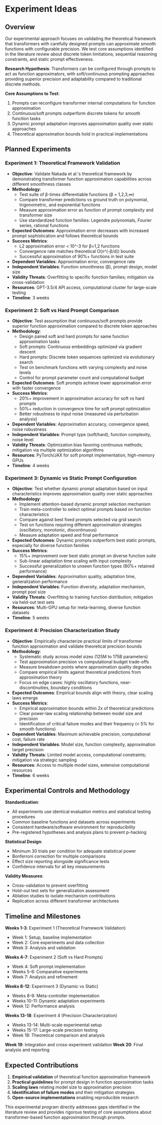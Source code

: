 

# Experiment Ideas

## Overview

Our experimental approach focuses on validating the theoretical framework that transformers with carefully designed prompts can approximate smooth functions with configurable precision. We test core assumptions identified in the literature review about discrete token limitations, sequential reasoning constraints, and static prompt effectiveness.

**Research Hypothesis**: Transformers can be configured through prompts to act as function approximators, with soft/continuous prompting approaches providing superior precision and adaptability compared to traditional discrete methods.

**Core Assumptions to Test**:
1. Prompts can reconfigure transformer internal computations for function approximation
2. Continuous/soft prompts outperform discrete tokens for smooth function tasks  
3. Dynamic prompt adaptation improves approximation quality over static approaches
4. Theoretical approximation bounds hold in practical implementations

## Planned Experiments

### Experiment 1: Theoretical Framework Validation
- **Objective**: Validate Nakada et al.'s theoretical framework by demonstrating transformer function approximation capabilities across different smoothness classes
- **Methodology**: 
  - Test suite of β-times differentiable functions (β = 1,2,3,∞)
  - Compare transformer predictions vs ground truth on polynomial, trigonometric, and exponential functions
  - Measure approximation error as function of prompt complexity and transformer size
  - Use standardized function families: Legendre polynomials, Fourier series, rational functions
- **Expected Outcomes**: Approximation error decreases with increased prompt sophistication and follows theoretical bounds
- **Success Metrics**: 
  - L2 approximation error < 10^-3 for β=1,2 functions
  - Convergence rate matches theoretical O(n^(-β/d)) bounds
  - Successful approximation of 90%+ functions in test suite
- **Dependent Variables**: Approximation error, convergence rate
- **Independent Variables**: Function smoothness (β), prompt design, model size
- **Validity Threats**: Overfitting to specific function families; mitigation via cross-validation
- **Resources**: GPT-3.5/4 API access, computational cluster for large-scale testing
- **Timeline**: 3 weeks

### Experiment 2: Soft vs Hard Prompt Comparison
- **Objective**: Test assumption that continuous/soft prompts provide superior function approximation compared to discrete token approaches
- **Methodology**:
  - Design paired soft and hard prompts for same function approximation tasks
  - Soft prompts: Continuous embeddings optimized via gradient descent
  - Hard prompts: Discrete token sequences optimized via evolutionary search
  - Test on benchmark functions with varying complexity and noise levels
  - Control for prompt parameter count and computational budget
- **Expected Outcomes**: Soft prompts achieve lower approximation error with faster convergence
- **Success Metrics**:
  - 20%+ improvement in approximation accuracy for soft vs hard prompts
  - 50%+ reduction in convergence time for soft prompt optimization
  - Better robustness to input noise (measured via perturbation analysis)
- **Dependent Variables**: Approximation accuracy, convergence speed, noise robustness
- **Independent Variables**: Prompt type (soft/hard), function complexity, noise level
- **Validity Threats**: Optimization bias favoring continuous methods; mitigation via multiple optimization algorithms
- **Resources**: PyTorch/JAX for soft prompt implementation, high-memory GPUs
- **Timeline**: 4 weeks

### Experiment 3: Dynamic vs Static Prompt Configuration
- **Objective**: Test whether dynamic prompt adaptation based on input characteristics improves approximation quality over static approaches
- **Methodology**:
  - Implement attention-based dynamic prompt selection mechanism
  - Train meta-controller to select optimal prompts based on function characteristics
  - Compare against best fixed prompts selected via grid search
  - Test on functions requiring different approximation strategies (oscillatory, monotonic, discontinuous)
  - Measure adaptation speed and final performance
- **Expected Outcomes**: Dynamic prompts outperform best static prompts, especially for diverse function families
- **Success Metrics**:
  - 15%+ improvement over best static prompt on diverse function suite  
  - Sub-linear adaptation time scaling with input complexity
  - Successful generalization to unseen function types (80%+ retained performance)
- **Dependent Variables**: Approximation quality, adaptation time, generalization performance
- **Independent Variables**: Function diversity, adaptation mechanism, prompt pool size
- **Validity Threats**: Overfitting to training function distribution; mitigation via held-out test sets
- **Resources**: Multi-GPU setup for meta-learning, diverse function datasets
- **Timeline**: 5 weeks

### Experiment 4: Precision Characterization Study  
- **Objective**: Empirically characterize practical limits of transformer function approximation and validate theoretical precision bounds
- **Methodology**:
  - Systematic study across model sizes (125M to 175B parameters)
  - Test approximation precision vs computational budget trade-offs
  - Measure breakdown points where approximation quality degrades
  - Compare empirical limits against theoretical predictions from approximation theory
  - Focus on edge cases: highly oscillatory functions, near-discontinuities, boundary conditions
- **Expected Outcomes**: Empirical bounds align with theory, clear scaling laws emerge
- **Success Metrics**:
  - Empirical approximation bounds within 2x of theoretical predictions
  - Clear power-law scaling relationship between model size and precision
  - Identification of critical failure modes and their frequency (< 5% for smooth functions)
- **Dependent Variables**: Maximum achievable precision, computational cost, failure rate
- **Independent Variables**: Model size, function complexity, approximation target precision
- **Validity Threats**: Limited model access, computational constraints; mitigation via strategic sampling
- **Resources**: Access to multiple model sizes, extensive computational resources
- **Timeline**: 6 weeks

## Experimental Controls and Methodology

**Standardization**:
- All experiments use identical evaluation metrics and statistical testing procedures
- Common baseline functions and datasets across experiments
- Consistent hardware/software environment for reproducibility
- Pre-registered hypotheses and analysis plans to prevent p-hacking

**Statistical Design**:
- Minimum 30 trials per condition for adequate statistical power
- Bonferroni correction for multiple comparisons
- Effect size reporting alongside significance tests
- Confidence intervals for all key measurements

**Validity Measures**:
- Cross-validation to prevent overfitting
- Hold-out test sets for generalization assessment  
- Ablation studies to isolate mechanism contributions
- Replication across different transformer architectures

## Timeline and Milestones

**Weeks 1-3**: Experiment 1 (Theoretical Framework Validation)
- Week 1: Setup, baseline implementation
- Week 2: Core experiments and data collection  
- Week 3: Analysis and validation

**Weeks 4-7**: Experiment 2 (Soft vs Hard Prompts)
- Week 4: Soft prompt implementation
- Weeks 5-6: Comparative experiments
- Week 7: Analysis and refinement

**Weeks 8-12**: Experiment 3 (Dynamic vs Static)
- Weeks 8-9: Meta-controller implementation
- Weeks 10-11: Dynamic adaptation experiments
- Week 12: Performance analysis

**Weeks 13-18**: Experiment 4 (Precision Characterization)
- Weeks 13-14: Multi-scale experimental setup
- Weeks 15-17: Large-scale precision testing
- Week 18: Theoretical comparison and analysis

**Week 19**: Integration and cross-experiment validation
**Week 20**: Final analysis and reporting

## Expected Contributions

1. **Empirical validation** of theoretical function approximation framework
2. **Practical guidelines** for prompt design in function approximation tasks
3. **Scaling laws** relating model size to approximation precision
4. **Identification of failure modes** and their mitigation strategies
5. **Open-source implementations** enabling reproducible research

This experimental program directly addresses gaps identified in the literature review and provides rigorous testing of core assumptions about transformer-based function approximation through prompts.

